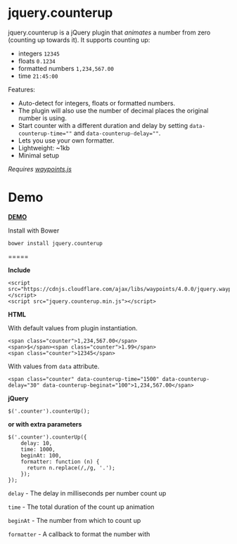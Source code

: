 jquery.counterup
==========

jquery.counterup is a jQuery plugin that *animates* a number from zero (counting up towards it). It supports counting up:

* integers `12345`
* floats `0.1234`
* formatted numbers `1,234,567.00`
* time `21:45:00`

Features:

* Auto-detect for integers, floats or formatted numbers.
* The plugin will also use the number of decimal places the original number is using.
* Start counter with a different duration and delay by setting `data-counterup-time=""` and `data-counterup-delay=""`.
* Lets you use your own formatter.
* Lightweight: ~1kb
* Minimal setup

*Requires [waypoints.js](http://imakewebthings.com/jquery-waypoints/)*

Demo
====

**[DEMO](http://ciromattia.github.io/jquery.counterup/demo/index.html)**

Install with Bower
```
bower install jquery.counterup
```
=====

**Include**

```
<script src="https://cdnjs.cloudflare.com/ajax/libs/waypoints/4.0.0/jquery.waypoints.min.js"></script>
<script src="jquery.counterup.min.js"></script>
```

**HTML**

With default values from plugin instantiation.
```
<span class="counter">1,234,567.00</span>
<span>$</span><span class="counter">1.99</span>
<span class="counter">12345</span>
```
With values from `data` attribute.
```
<span class="counter" data-counterup-time="1500" data-counterup-delay="30" data-counterup-beginat="100">1,234,567.00</span>
```

**jQuery**

```
$('.counter').counterUp();
```

**or with extra parameters**

```
$('.counter').counterUp({
    delay: 10,
    time: 1000,
    beginAt: 100,
    formatter: function (n) {
      return n.replace(/,/g, '.');
    });
});
```

`delay` - The delay in milliseconds per number count up

`time` - The total duration of the count up animation

`beginAt` - The number from which to count up

`formatter` - A callback to format the number with
